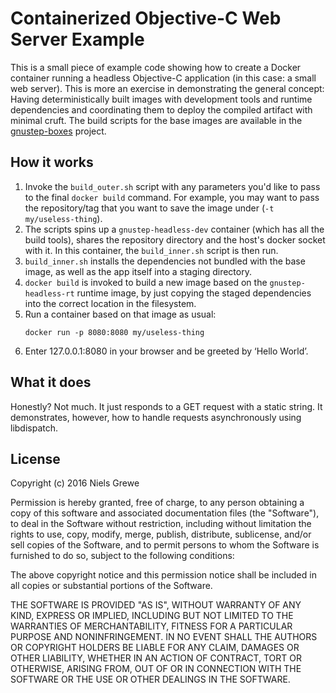 Containerized Objective-C Web Server Example
============================================

This is a small piece of example code showing how to create a Docker container
running a headless Objective-C application (in this case: a small web server).
This is more an exercise in demonstrating the general concept: Having
deterministically built images with development tools and runtime dependencies
and coordinating them to deploy the compiled artifact with minimal cruft. The
build scripts for the base images are available in the 
[gnustep-boxes](https://www.github.com/ngrewe/gnustep-boxes) project.

How it works
------------

1. Invoke the `build_outer.sh` script with any parameters you'd like to pass to
   the final `docker build` command. For example, you may want to pass the
   repository/tag that you want to save the image under (`-t my/useless-thing`).
2. The scripts spins up a `gnustep-headless-dev` container (which has all the
   build tools), shares the repository directory and the host's docker socket
   with it. In this container, the `build_inner.sh` script is then run.
3. `build_inner.sh` installs the dependencies not bundled with the base image,
   as well as the app itself into a staging directory.
4. `docker build` is invoked to build a new image based on the
   `gnustep-headless-rt` runtime image, by just copying the staged dependencies
   into the correct location in the filesystem.
5. Run a container based on that image as usual:
   ```
   docker run -p 8080:8080 my/useless-thing
   ```
6. Enter 127.0.0.1:8080 in your browser and be greeted by ‘Hello World’.


What it does
------------

Honestly? Not much. It just responds to a GET request with a static string. It
demonstrates, however, how to handle requests asynchronously using
libdispatch.

License
--------
Copyright (c) 2016 Niels Grewe

Permission is hereby granted, free of charge, to any person obtaining a copy
of this software and associated documentation files (the "Software"), to deal
in the Software without restriction, including without limitation the rights
to use, copy, modify, merge, publish, distribute, sublicense, and/or sell
copies of the Software, and to permit persons to whom the Software is
furnished to do so, subject to the following conditions:

The above copyright notice and this permission notice shall be included in
all copies or substantial portions of the Software.

THE SOFTWARE IS PROVIDED "AS IS", WITHOUT WARRANTY OF ANY KIND, EXPRESS OR
IMPLIED, INCLUDING BUT NOT LIMITED TO THE WARRANTIES OF MERCHANTABILITY,
FITNESS FOR A PARTICULAR PURPOSE AND NONINFRINGEMENT. IN NO EVENT SHALL THE
AUTHORS OR COPYRIGHT HOLDERS BE LIABLE FOR ANY CLAIM, DAMAGES OR OTHER
LIABILITY, WHETHER IN AN ACTION OF CONTRACT, TORT OR OTHERWISE, ARISING FROM,
OUT OF OR IN CONNECTION WITH THE SOFTWARE OR THE USE OR OTHER DEALINGS IN
THE SOFTWARE.
